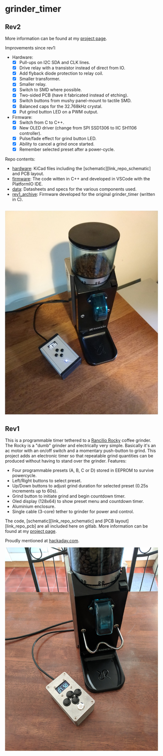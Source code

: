 # grinder_timer

## Rev2

More information can be found at my [project page][link_clews_grinder_timer_rev2].

Improvements since rev1:

- Hardware:
	- [X] Pull-ups on I2C SDA and CLK lines.
	- [X] Drive relay with a transistor instead of direct from IO.
	- [X] Add flyback diode protection to relay coil.
	- [X] Smaller transformer.
	- [X] Smaller relay.
	- [X] Switch to SMD where possible.
	- [X] Two-sided PCB (have it fabricated instead of etching).
	- [X] Switch buttons from mushy panel-mount to tactile SMD.
	- [X] Balanced caps for the 32.768kHz crystal.
	- [X] Put grind button LED on a PWM output.
- Firmware:
	- [X] Switch from C to C++.
	- [X] New OLED driver (change from SPI SSD1306 to IIC SH1106 controller).
	- [X] Pulse/fade effect for grind button LED.
	- [X] Ability to cancel a grind once started.
	- [X] Remember selected preset after a power-cycle.

Repo contents:
- [hardware][link_repo_hardware]: KiCad files including the [schematic][link_repo_schematic] and PCB layout.
- [firmware][link_repo_firmware]: The code witten in C++ and developed in VSCode with the PlatformIO IDE.
- [data][link_repo_data]: Datasheets and specs for the various components used.
- [rev1_archive][link_repo_rev1_archive]: Firmware developed for the original grinder_timer (written in C).

![The completed grinder_timer_rev2.][image_grinder_timer_rev2]
---

## Rev1

This is a programmable timer tethered to a [Rancilio Rocky][link_web_rancilio_rocky] coffee grinder. The Rocky is a "dumb" grinder and electrically very simple. Basically it's an ac motor with an on/off switch and a momentary push-button to grind. This project adds an electronic timer so that repeatable grind quantities can be produced without having to stand over the grinder. Features:
- Four programmable presets (A, B, C or D) stored in EEPROM to survive powercycle.
- Left/Right buttons to select preset.
- Up/Down buttons to adjust grind duration for selected preset (0.25s increments up to 60s).
- Grind button to initiate grind and begin countdown timer.
- Oled display (128x64) to show preset menu and countdown timer.
- Aluminium enclosure.
- Single cable (3-core) tether to grinder for power and control.

The code, [schematic][link_repo_schematic] and [PCB layout][link_repo_pcb] are all included here on gitlab.  More information can be found at my [project page][link_clews_grinder_timer].

Proudly mentioned at [hackaday.com][link_web_hackaday_grinder_timer].

![The completed grinder_timer.][image_grinder_timer]

[link_clews_grinder_timer]:https://clews.pro/projects/grinder_timer.php
[link_clews_grinder_timer_rev2]:https://clews.pro/projects/grinder_timer_rev2.php

[link_repo_data]::data/
[link_repo_firmware]::firmware/
[link_repo_hardware]:hardware/
[link_repo_rev1_archive]:rev1_archive/
[link_repo_schematic_rev2]:hardware/schematic.pdf

[link_web_hackaday_grinder_timer]:https://hackaday.com/2017/12/14/dumb-coffee-grinder-gets-smarter-with-time/
[link_web_rancilio_rocky]:https://www.ranciliogroup.com/rancilio/rocky/rocky/

[image_grinder_timer]:images/grinder_timer_photo.jpg
[image_grinder_timer_rev2]:images/grinder_timer_rev2_photo.jpg
